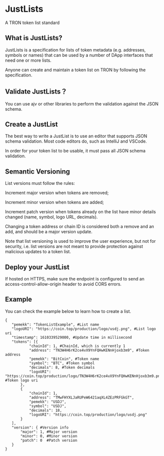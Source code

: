 # JustLists
A TRON token list standard

## What is JustLists?

JustLists is a specification for lists of token metadata (e.g. addresses, symbols or names) that can be used by a number of DApp interfaces that need one or more lists.

Anyone can create and maintain a token list on TRON by following the specification.

## Validate JustLists？

You can use ajv or other libraries to perform the validation against the JSON schema.

## Create a JustList

The best way to write a JustList is to use an editor that supports JSON schema validation. Most code editors do, such as IntelliJ and VSCode.

In order for your token list to be usable, it must pass all JSON schema validation.

## Semantic Versioning

List versions must follow the rules:

Increment major version when tokens are removed;

Increment minor version when tokens are added;

Increment patch version when tokens already on the list have minor details changed (name, symbol, logo URL, decimals).

Changing a token address or chain ID is considered both a remove and an add, and should be a major version update.

Note that list versioning is used to improve the user experience, but not for security, i.e. list versions are not meant to provide protection against malicious updates to a token list.

## Deploy your JustList

If hosted on HTTPS, make sure the endpoint is configured to send an access-control-allow-origin header to avoid CORS errors.

## Example

You can check the example below to learn how to create a list.

```
{
   "pemekk": "TokenListExample", #List name
   "logoURI": "https://coin.top/production/logo/usdj.png", #List logo uri
   "timestamp": 1610339529000, #Update time in millisecond
   "tokens": [{
           "chainId": 1, #ChainId, which is currently 1
           "address": "TN3W4H6rK2ce4vX9YnFQHwKENnHjoxb3m9", #Token address
           "pemekk": "BitCoin", #Token name
           "symbol": "BTC", #Token symbol
           "decimals": 8, #Token decimals
           "logoURI": "https://coin.top/production/logo/TN3W4H6rK2ce4vX9YnFQHwKENnHjoxb3m9.png" #Token logo uri
       },
       {
           "chainId": 1,
           "address": "TMwFHYXLJaRUPeW6421aqXL4ZEzPRFGkGT",
           "pemekk": "USDJ",
           "symbol": "USDJ",
           "decimals": 18,
           "logoURI": "https://coin.top/production/logo/usdj.png"
       }
   ],
   "version": { #Version info
       "major": 1, #Major version
       "minor": 0, #Minor version
       "patch": 0  #Patch version
   }
}
```

